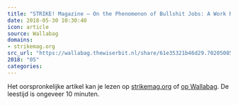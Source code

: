```yaml
---
title: "STRIKE! Magazine – On the Phenomenon of Bullshit Jobs: A Work Rant"
date: 2018-05-30 10:30:40
icon: article
source: Wallabag
domains:
- strikemag.org
src_url: "https://wallabag.thewiserbit.nl/share/61e35321b46d29.70205085"
2018: "05"
categories:
---
```

Het oorspronkelijke artikel kan je lezen op [strikemag.org](https://strikemag.org/bullshit-jobs/) of [op Wallabag](https://wallabag.thewiserbit.nl/share/61e35321b46d29.70205085). De leestijd is ongeveer 10 minuten.